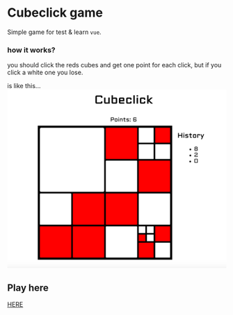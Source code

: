 # Cubeclick game

Simple game for test & learn `vue`.

### how it works?
you should click the reds cubes and get one point for each click, but if you click a white one you lose.

is like this...
![Alt="image"](https://github.com/calibanRM/cubeclick/blob/master/img/capture.png?raw=true)

## Play here
[HERE](http://calibanrm.github.io/cubeclick/)
